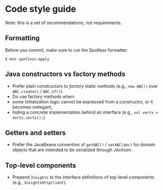 # Code style guide

Note: this is a set of recommendations, not requirements.

## Formatting

Before you commit, make sure to run the Spotless formatter:

	$ mvn spotless:apply

## Java constructors vs factory methods

- Prefer plain constructors to _factory_ static methods (e.g., `new ABC()` over `ABC.create()` / `ABC.of()`).
- Do use factory methods when:
- some initialization logic cannot be expressed from a constructor, or it becomes inelegant,
- hiding a concrete implementation behind an interface (e.g., `val vertx = Vertx.vertx();`).

## Getters and setters

- Prefer the JavaBeans convention of `getABC()` / `setABC(abc)` for domain objects that are intended to be serialized through _Jackson_.

## Top-level components

- Prepend `Insights` to the interface definitions of top-level components (e.g., `InsightsHttpClient`).
